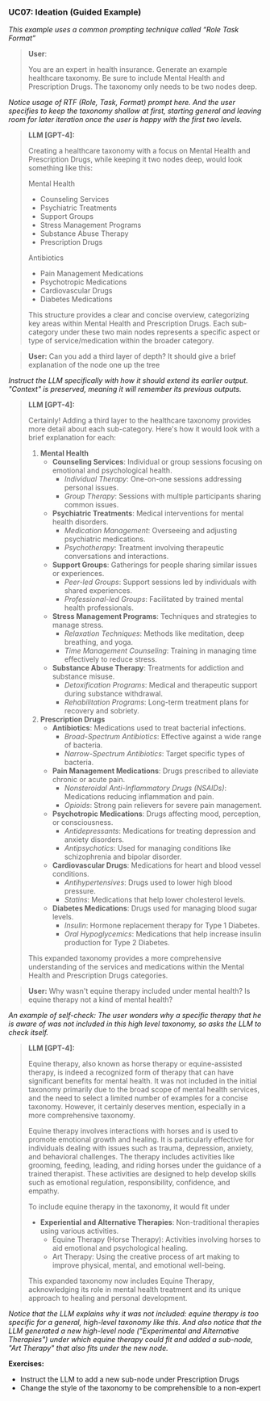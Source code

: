 ### UC07: Ideation (Guided Example)

*This example uses a common prompting technique called “Role Task Format”*

>**User**:
>
>You are an expert in health insurance. Generate an example healthcare taxonomy. Be sure to include Mental Health and Prescription Drugs. The taxonomy only needs to be two nodes deep.

*Notice usage of RTF (Role, Task, Format) prompt here. And the user specifies to keep the taxonomy shallow at first, starting general and leaving room for later iteration once the user is happy with the first two levels.*

>**LLM [GPT-4]:**
>
>Creating a healthcare taxonomy with a focus on Mental Health and Prescription Drugs, while keeping it two nodes deep, would look something like this:
>
>Mental Health
>
>- Counseling Services
>- Psychiatric Treatments
>- Support Groups
>- Stress Management Programs
>- Substance Abuse Therapy
>- Prescription Drugs
>
>Antibiotics
>
>- Pain Management Medications
>- Psychotropic Medications
>- Cardiovascular Drugs
>- Diabetes Medications
>
>This structure provides a clear and concise overview, categorizing key areas within Mental Health and Prescription Drugs. Each sub-category under these two main nodes represents a specific aspect or type of service/medication within the broader category.

>**User:**  Can you add a third layer of depth? It should give a brief explanation of the node one up the tree

*Instruct the LLM specifically with how it should extend its earlier output. "Context" is preserved, meaning it will remember its previous outputs.*

>**LLM [GPT-4]:**
>
>Certainly! Adding a third layer to the healthcare taxonomy provides more detail about each sub-category. Here's how it would look with a brief explanation for each:
>
>1. **Mental Health**
>    - **Counseling Services**: Individual or group sessions focusing on emotional and psychological health.
>        - *Individual Therapy*: One-on-one sessions addressing personal issues.
>        - *Group Therapy*: Sessions with multiple participants sharing common issues.
>    - **Psychiatric Treatments**: Medical interventions for mental health disorders.
>        - *Medication Management*: Overseeing and adjusting psychiatric medications.
>        - *Psychotherapy*: Treatment involving therapeutic conversations and interactions.
>    - **Support Groups**: Gatherings for people sharing similar issues or experiences.
>        - *Peer-led Groups*: Support sessions led by individuals with shared experiences.
>        - *Professional-led Groups*: Facilitated by trained mental health professionals.
>    - **Stress Management Programs**: Techniques and strategies to manage stress.
>        - *Relaxation Techniques*: Methods like meditation, deep breathing, and yoga.
>        - *Time Management Counseling*: Training in managing time effectively to reduce stress.
>    - **Substance Abuse Therapy**: Treatments for addiction and substance misuse.
>        - *Detoxification Programs*: Medical and therapeutic support during substance withdrawal.
>        - *Rehabilitation Programs*: Long-term treatment plans for recovery and sobriety.
>2. **Prescription Drugs**
>    - **Antibiotics**: Medications used to treat bacterial infections.
>        - *Broad-Spectrum Antibiotics*: Effective against a wide range of bacteria.
>        - *Narrow-Spectrum Antibiotics*: Target specific types of bacteria.
>    - **Pain Management Medications**: Drugs prescribed to alleviate chronic or acute pain.
>        - *Nonsteroidal Anti-Inflammatory Drugs (NSAIDs)*: Medications reducing inflammation and pain.
>        - *Opioids*: Strong pain relievers for severe pain management.
>    - **Psychotropic Medications**: Drugs affecting mood, perception, or consciousness.
>        - *Antidepressants*: Medications for treating depression and anxiety disorders.
>        - *Antipsychotics*: Used for managing conditions like schizophrenia and bipolar disorder.
>    - **Cardiovascular Drugs**: Medications for heart and blood vessel conditions.
>        - *Antihypertensives*: Drugs used to lower high blood pressure.
>        - *Statins*: Medications that help lower cholesterol levels.
>    - **Diabetes Medications**: Drugs used for managing blood sugar levels.
>        - *Insulin*: Hormone replacement therapy for Type 1 Diabetes.
>        - *Oral Hypoglycemics*: Medications that help increase insulin production for Type 2 Diabetes.
>
>This expanded taxonomy provides a more comprehensive understanding of the services and medications within the Mental Health and Prescription Drugs categories.

>**User:**  Why wasn't equine therapy included under mental health? Is equine therapy not a kind of mental health?

*An example of self-check: The user wonders why a specific therapy that he is aware of was not included in this high level taxonomy, so asks the LLM to check itself.* 

>**LLM [GPT-4]:**
>
>Equine therapy, also known as horse therapy or equine-assisted therapy, is indeed a recognized form of therapy that can have significant benefits for mental health. It was not included in the initial taxonomy primarily due to the broad scope of mental health services, and the need to select a limited number of examples for a concise taxonomy. However, it certainly deserves mention, especially in a more comprehensive taxonomy.
>
>Equine therapy involves interactions with horses and is used to promote emotional growth and healing. It is particularly effective for individuals dealing with issues such as trauma, depression, anxiety, and behavioral challenges. The therapy includes activities like grooming, feeding, leading, and riding horses under the guidance of a trained therapist. These activities are designed to help develop skills such as emotional regulation, responsibility, confidence, and empathy.
>
>To include equine therapy in the taxonomy, it would fit under
>
>- **Experiential and Alternative Therapies**: Non-traditional therapies using various activities.
>    - Equine Therapy (Horse Therapy): Activities involving horses to aid emotional and psychological healing.
>    - Art Therapy: Using the creative process of art making to improve physical, mental, and emotional well-being.
>
>This expanded taxonomy now includes Equine Therapy, acknowledging its role in mental health treatment and its unique approach to healing and personal development.

*Notice that the LLM explains why it was not included: equine therapy is too specific for a general, high-level taxonomy like this. And also notice that the LLM generated a new high-level node ("Experimental and Alternative Therapies") under which equine therapy could fit and added a sub-node, "Art Therapy" that also fits under the new node.*

**Exercises:**

- Instruct the LLM to add a new sub-node under Prescription Drugs
- Change the style of the taxonomy to be comprehensible to a non-expert